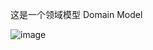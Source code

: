 ﻿这是一个领域模型 Domain Model![image](https://github.com/resisterdkdk/Mini-Program-for-used-books/raw/master/img/Domain%20Model.png)